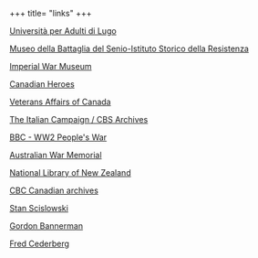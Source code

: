 +++
title= "links"
+++

[Università per Adulti di Lugo](http://www.racine.ra.it/unilugo/  "Unilugo")
  
[Museo della Battaglia del Senio-Istituto Storico della Resistenza](http://http://www.istorico.ra.it/)
  
[Imperial War Museum](http://www.iwm.org.uk/)

[Canadian Heroes](http://cdnheroes.ca/)

[Veterans Affairs of Canada](http://www.vac-acc.gc.ca/general/)

[The Italian Campaign / CBS Archives](http://archives.cbc.ca/war_conflict/second_world_war/topics/1471-9856/)

[BBC - WW2 People's War](http://www.bbc.co.uk/ww2peopleswar/)

[Australian War Memorial](http://cas.awm.gov.au/film/F02063/)

[National Library of New Zealand](http://www.natlib.govt.nz/en/using/2atl.html)

[CBC Canadian archives](http://archives.cbc.ca/300c.asp?id=1-71-103)

[Stan Scislowski](http://carol_fus.tripod.com/army_hero_meetstan.html)

[Gordon Bannerman](http://gordiebannerman.com/)

[Fred Cederberg](http://www.capebretonmilitaryhistory.com/collections/personal-profile-collections/cederberg-john-frederic-fred/)
